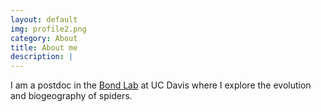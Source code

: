 ```yaml
---
layout: default
img: profile2.png
category: About
title: About me
description: |
---
```

  I am a postdoc in the [Bond Lab](https://www.bondlab.org/) at UC Davis where I explore the evolution and biogeography of spiders. 
